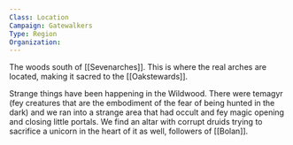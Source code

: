 ```yaml
---
Class: Location
Campaign: Gatewalkers
Type: Region
Organization:
---
```

The woods south of [[Sevenarches]]. This is where the real arches are located, making it sacred to the [[Oakstewards]].

Strange things have been happening in the Wildwood. There were temagyr (fey creatures that are the embodiment of the fear of being hunted in the dark) and we ran into a strange area that had occult and fey magic opening and closing little portals. We find an altar with corrupt druids trying to sacrifice a unicorn in the heart of it as well, followers of [[Bolan]].
